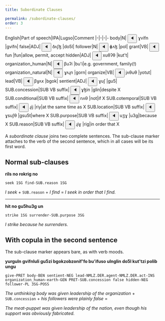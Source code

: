 ```yaml
---
title: Subordinate Clauses

permalink: /subordinate-clauses/
order: 3
---
```


English|Part of speech|IPA|Lugso|Comment
|-|-|-|-
body|N|<span class='spoken'> <button class='speak' type='button' data-ipa='ɣvifn'>🔈</button> <span class='ipa'>ɣvifn</span> </span>|gvifn|
false|ADJ|<span class='spoken'> <button class='speak' type='button' data-ipa='ðʌʃɮ'>🔈</button> <span class='ipa'>ðʌʃɮ</span> </span>|do5l|
follower|N|<span class='spoken'> <button class='speak' type='button' data-ipa='ɸʌɮ'>🔈</button> <span class='ipa'>ɸʌɮ</span> </span>|pol|
grant|VB|<span class='spoken'> <button class='speak' type='button' data-ipa='fun'>🔈</button> <span class='ipa'>fun</span> </span>|fun|allow, permit, accept
hidden|ADJ|<span class='spoken'> <button class='speak' type='button' data-ipa='xuθʔθ'>🔈</button> <span class='ipa'>xuθʔθ</span> </span>|kut't|
organization_human|N|<span class='spoken'> <button class='speak' type='button' data-ipa='βuʔi'>🔈</button> <span class='ipa'>βuʔi</span> </span>|bu'i|e.g. government, family(!)
organization_natural|N|<span class='spoken'> <button class='speak' type='button' data-ipa='ɣʌɻn'>🔈</button> <span class='ipa'>ɣʌɻn</span> </span>|gorn|
organize|VB|<span class='spoken'> <button class='speak' type='button' data-ipa='jʌθuθ'>🔈</button> <span class='ipa'>jʌθuθ</span> </span>|yotut|
lead|VB|<span class='spoken'> <button class='speak' type='button' data-ipa='βɣʌx'>🔈</button> <span class='ipa'>βɣʌx</span> </span>|bgok|
sentient|ADJ|<span class='spoken'> <button class='speak' type='button' data-ipa='ɣuʃ'>🔈</button> <span class='ipa'>ɣuʃ</span> </span>|gu5|
SUB.concession|SUB VB suffix|<span class='spoken'> <button class='speak' type='button' data-ipa='ɣɮin'>🔈</button> <span class='ipa'>ɣɮin</span> </span>|glin|despite X
SUB.conditional|SUB VB suffix|<span class='spoken'> <button class='speak' type='button' data-ipa='nʌθ'>🔈</button> <span class='ipa'>nʌθ</span> </span>|not|if X
SUB.cotemporal|SUB VB suffix|<span class='spoken'> <button class='speak' type='button' data-ipa='ɻij'>🔈</button> <span class='ipa'>ɻij</span> </span>|riy|at the same time as X
SUB.location|SUB VB suffix|<span class='spoken'> <button class='speak' type='button' data-ipa='ɣsuʃθ'>🔈</button> <span class='ipa'>ɣsuʃθ</span> </span>|gsu5t|where X
SUB.purpose|SUB VB suffix|<span class='spoken'> <button class='speak' type='button' data-ipa='uʒɣ'>🔈</button> <span class='ipa'>uʒɣ</span> </span>|u3g|because X
SUB.reason|SUB VB suffix|<span class='spoken'> <button class='speak' type='button' data-ipa='ɻiɣ'>🔈</button> <span class='ipa'>ɻiɣ</span> </span>|rig|in order that X

A _subordinate clause_ joins two complete sentences. The sub-clause marker attaches to the verb of the second sentence, which in all cases will be its first word.

## Normal sub-clauses

**rils no rokrig no**

`seek 1SG find-SUB.reason 1SG`

_I seek_ + `SUB.reason` + _I find_ = _I seek in order that I find._

---

**hit no gu5hu3g un**

`strike 1SG surrender-SUB.purpose 3SG`

_I strike because he surrenders._

## With copula in the second sentence

The sub-clause marker appears bare, as with verb moods.

**yurguln gvifnluli gu5zi bgokzobzonif'fo bu'ifuso ulnglin do5l kut'tzi polib ungu**

`give-PRET body-BEN sentient-NEG lead-NMLZ.DER.agent-NMLZ.DER.act-INS organization_human-earth-GEN PRET-SUB.concession false hidden-NEG follower-PL 3SG-POSS`

_The unthinking body was given leadership of the organization_ + `SUB.concession` + _his followers were plainly false_ =

_The meat-puppet was given leadership of the nation, even though his support was obviously fabricated._
